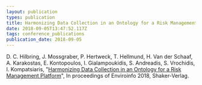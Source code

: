 ```yaml
---
layout: publication
types: publication
title: Harmonizing Data Collection in an Ontology for a Risk Management Platform
date: 2018-09-05T13:47:52.117Z
tags: conference_publications
publication_date: 2018-09-05
---
```

D. C. Hilbring, J. Mossgraber, P. Hertweck, T. Hellmund, H. Van der Schaaf, A. Karakostas, E. Kontopoulos, I. Gialampoukidis, S. Andreadis, S. Vrochidis, I. Kompatsiaris, "[Harmonizing Data Collection in an Ontology for a Risk Management Platform](https://www.researchgate.net/publication/326439356_Harmonizing_Data_collection_in_an_Ontology_for_a_Risk_Management_Platform)", In proceedings of Enviroinfo 2018, Shaker-Verlag.